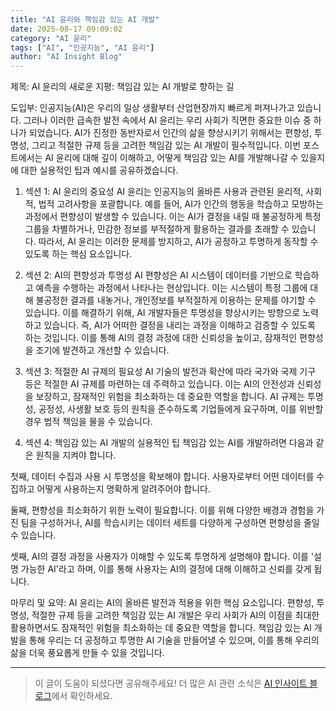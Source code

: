 ```yaml
---
title: "AI 윤리와 책임감 있는 AI 개발"
date: 2025-08-17 09:09:02
category: "AI 윤리"
tags: ["AI", "인공지능", "AI 윤리"]
author: "AI Insight Blog"
---
```


제목: AI 윤리의 새로운 지평: 책임감 있는 AI 개발로 향하는 길

도입부: 
인공지능(AI)은 우리의 일상 생활부터 산업현장까지 빠르게 퍼져나가고 있습니다. 그러나 이러한 급속한 발전 속에서 AI 윤리는 우리 사회가 직면한 중요한 이슈 중 하나가 되었습니다. AI가 진정한 동반자로서 인간의 삶을 향상시키기 위해서는 편향성, 투명성, 그리고 적절한 규제 등을 고려한 책임감 있는 AI 개발이 필수적입니다. 이번 포스트에서는 AI 윤리에 대해 깊이 이해하고, 어떻게 책임감 있는 AI를 개발해나갈 수 있을지에 대한 실용적인 팁과 예시를 공유하겠습니다.

1. 섹션 1: AI 윤리의 중요성
AI 윤리는 인공지능의 올바른 사용과 관련된 윤리적, 사회적, 법적 고려사항을 포괄합니다. 예를 들어, AI가 인간의 행동을 학습하고 모방하는 과정에서 편향성이 발생할 수 있습니다. 이는 AI가 결정을 내릴 때 불공정하게 특정 그룹을 차별하거나, 민감한 정보를 부적절하게 활용하는 결과를 초래할 수 있습니다. 따라서, AI 윤리는 이러한 문제를 방지하고, AI가 공정하고 투명하게 동작할 수 있도록 하는 핵심 요소입니다.

2. 섹션 2: AI의 편향성과 투명성
AI 편향성은 AI 시스템이 데이터를 기반으로 학습하고 예측을 수행하는 과정에서 나타나는 현상입니다. 이는 시스템이 특정 그룹에 대해 불공정한 결과를 내놓거나, 개인정보를 부적절하게 이용하는 문제를 야기할 수 있습니다. 이를 해결하기 위해, AI 개발자들은 투명성을 향상시키는 방향으로 노력하고 있습니다. 즉, AI가 어떠한 결정을 내리는 과정을 이해하고 검증할 수 있도록 하는 것입니다. 이를 통해 AI의 결정 과정에 대한 신뢰성을 높이고, 잠재적인 편향성을 조기에 발견하고 개선할 수 있습니다.

3. 섹션 3: 적절한 AI 규제의 필요성
AI 기술의 발전과 확산에 따라 국가와 국제 기구 등은 적절한 AI 규제를 마련하는 데 주력하고 있습니다. 이는 AI의 안전성과 신뢰성을 보장하고, 잠재적인 위험을 최소화하는 데 중요한 역할을 합니다. AI 규제는 투명성, 공정성, 사생활 보호 등의 원칙을 준수하도록 기업들에게 요구하며, 이를 위반할 경우 법적 책임을 물을 수 있습니다.

4. 섹션 4: 책임감 있는 AI 개발의 실용적인 팁
책임감 있는 AI를 개발하려면 다음과 같은 원칙을 지켜야 합니다. 

첫째, 데이터 수집과 사용 시 투명성을 확보해야 합니다. 사용자로부터 어떤 데이터를 수집하고 어떻게 사용하는지 명확하게 알려주어야 합니다. 

둘째, 편향성을 최소화하기 위한 노력이 필요합니다. 이를 위해 다양한 배경과 경험을 가진 팀을 구성하거나, AI를 학습시키는 데이터 세트를 다양하게 구성하면 편향성을 줄일 수 있습니다. 

셋째, AI의 결정 과정을 사용자가 이해할 수 있도록 투명하게 설명해야 합니다. 이를 '설명 가능한 AI'라고 하며, 이를 통해 사용자는 AI의 결정에 대해 이해하고 신뢰를 갖게 됩니다.

마무리 및 요약: 
AI 윤리는 AI의 올바른 발전과 적용을 위한 핵심 요소입니다. 편향성, 투명성, 적절한 규제 등을 고려한 책임감 있는 AI 개발은 우리 사회가 AI의 이점을 최대한 활용하면서도 잠재적인 위험을 최소화하는 데 중요한 역할을 합니다. 책임감 있는 AI 개발을 통해 우리는 더 공정하고 투명한 AI 기술을 만들어낼 수 있으며, 이를 통해 우리의 삶을 더욱 풍요롭게 만들 수 있을 것입니다.

---

> 이 글이 도움이 되셨다면 공유해주세요! 
> 더 많은 AI 관련 소식은 [AI 인사이트 블로그](https://tonyhwang1004.github.io/ai-insight-blog)에서 확인하세요.
